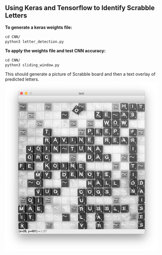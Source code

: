 ## **Using Keras and Tensorflow to Identify Scrabble Letters**

   **To generate a keras weights file:**
   

    cd CNN/
	python3 letter_detection.py

**To apply the weights file and test CNN accuracy:**

    cd CNN/
    python3 sliding_window.py
    
This should generate a picture of Scrabble board and then a text overlay of predicted letters.
![Example Text Overlay](example.png)
